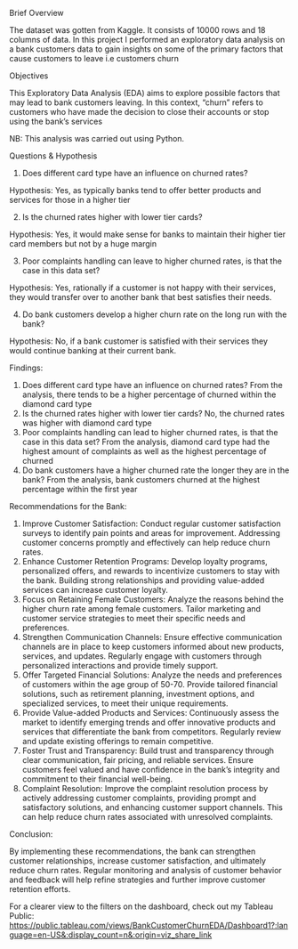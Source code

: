 Brief Overview

The dataset was gotten from Kaggle. It consists of 10000 rows and 18 columns of data. In this project I performed an exploratory data analysis on a bank customers data to gain insights on some of the primary factors that cause customers to leave i.e customers churn

Objectives

This Exploratory Data Analysis (EDA) aims to explore possible factors that may lead to bank customers leaving. In this context, “churn” refers to customers who have made the decision to close their accounts or stop using the bank’s services

NB: This analysis was carried out using Python.

Questions & Hypothesis

1. Does different card type have an influence on churned rates?
   
Hypothesis: Yes, as typically banks tend to offer better products and services for those in a higher tier

2. Is the churned rates higher with lower tier cards?
   
Hypothesis: Yes, it would make sense for banks to maintain their higher tier card members but not by a huge margin

3. Poor complaints handling can leave to higher churned rates, is that the case in this data set?
   
Hypothesis: Yes, rationally if a customer is not happy with their services, they would transfer over to another bank that best satisfies their needs.

4. Do bank customers develop a higher churn rate on the long run with the bank?
   
Hypothesis: No, if a bank customer is satisfied with their services they would continue banking at their current bank.

Findings:

1. Does different card type have an influence on churned rates? From the analysis, there tends to be a higher percentage of churned within the diamond card type
2. Is the churned rates higher with lower tier cards? No, the churned rates was higher with diamond card type
3. Poor complaints handling can lead to higher churned rates, is that the case in this data set?
From the analysis, diamond card type had the highest amount of complaints as well as the highest percentage of churned
4. Do bank customers have a higher churned rate the longer they are in the bank? From the analysis, bank customers churned at the highest percentage within the first year
   
Recommendations for the Bank:

1. Improve Customer Satisfaction: Conduct regular customer satisfaction surveys to identify pain points and areas for improvement. Addressing customer concerns promptly and effectively can help reduce churn rates.
2. Enhance Customer Retention Programs: Develop loyalty programs, personalized offers, and rewards to incentivize customers to stay with the bank. Building strong relationships and providing value-added services can increase customer loyalty.
3. Focus on Retaining Female Customers: Analyze the reasons behind the higher churn rate among female customers. Tailor marketing and customer service strategies to meet their
specific needs and preferences.
4. Strengthen Communication Channels: Ensure effective communication channels are in place to keep customers informed about new products, services, and updates. Regularly engage with customers through personalized interactions and provide timely support.
5. Offer Targeted Financial Solutions: Analyze the needs and preferences of customers within the age group of 50-70. Provide tailored financial solutions, such as retirement planning, investment options, and specialized services, to meet their unique requirements.
6. Provide Value-added Products and Services: Continuously assess the market to identify emerging trends and offer innovative products and services that differentiate the bank from competitors. Regularly review and update existing offerings to remain competitive.
7. Foster Trust and Transparency: Build trust and transparency through clear communication, fair pricing, and reliable services. Ensure customers feel valued and have confidence in the bank’s integrity and commitment to their financial well-being.
8. Complaint Resolution: Improve the complaint resolution process by actively addressing customer complaints, providing prompt and satisfactory solutions, and enhancing customer support channels. This can help reduce churn rates associated with unresolved complaints.

Conclusion:

By implementing these recommendations, the bank can strengthen customer relationships, increase customer satisfaction, and ultimately reduce churn rates. Regular monitoring and analysis of customer behavior and feedback will help refine strategies and further improve customer retention efforts.

For a clearer view to the filters on the dashboard, check out my Tableau Public: https://public.tableau.com/views/BankCustomerChurnEDA/Dashboard1?:language=en-US&:display_count=n&:origin=viz_share_link
